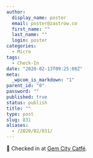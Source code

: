 ```yaml
---
author:
  display_name: poster
  email: poster@zastrow.co
  first_name: ""
  last_name: ""
  login: poster
categories:
  - Micro
tags:
  - Check-In
date: "2020-02-13T09:25:08Z"
meta:
  _wpcom_is_markdown: "1"
parent_id: "0"
password: ""
published: true
status: publish
title: ""
type: post
slug: 831
aliases:
  - /2020/02/831/
---
```

<p><span>📍</span> Checked in at  <a href="http://foursquare.com/v/5a2c7d3860d11b62c0aa84c1">Gem City Catfé</a>.</p>
